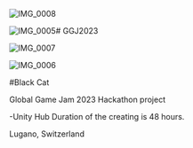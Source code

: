 
![IMG_0008](https://github.com/yuliyat29/GGJ2023/assets/124449536/49a27fa1-8a4a-4a04-b3ef-b5275a11444e)


![IMG_0005](https://github.com/yuliyat29/GGJ2023/assets/124449536/5cffacf6-dd57-47d3-b0c8-e66c496b01c7)# GGJ2023

![IMG_0007](https://github.com/yuliyat29/GGJ2023/assets/124449536/fc48598e-92b0-427a-a22c-5d49c01bd241)


![IMG_0006](https://github.com/yuliyat29/GGJ2023/assets/124449536/7a7d7f54-eab6-4302-80da-a3372a1741a3)

#Black Cat

Global Game Jam 2023
Hackathon project

-Unity Hub
Duration of the creating is 48 hours.

Lugano, Switzerland


